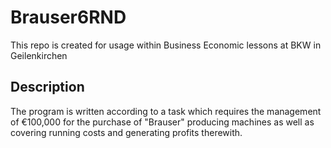 # Brauser6RND
This repo is created for usage within Business Economic lessons at BKW in Geilenkirchen
## Description
The program is written according to a task which requires the management of €100,000 for the purchase of "Brauser" producing machines as well as covering running costs and generating profits therewith.
